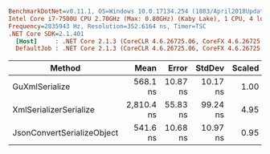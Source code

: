 ``` ini

BenchmarkDotNet=v0.11.1, OS=Windows 10.0.17134.254 (1803/April2018Update/Redstone4)
Intel Core i7-7500U CPU 2.70GHz (Max: 0.80GHz) (Kaby Lake), 1 CPU, 4 logical and 2 physical cores
Frequency=2835943 Hz, Resolution=352.6164 ns, Timer=TSC
.NET Core SDK=2.1.401
  [Host]     : .NET Core 2.1.3 (CoreCLR 4.6.26725.06, CoreFX 4.6.26725.05), 64bit RyuJIT
  DefaultJob : .NET Core 2.1.3 (CoreCLR 4.6.26725.06, CoreFX 4.6.26725.05), 64bit RyuJIT


```
|                     Method |       Mean |    Error |   StdDev | Scaled | ScaledSD |  Gen 0 | Allocated |
|--------------------------- |-----------:|---------:|---------:|-------:|---------:|-------:|----------:|
|             GuXmlSerialize |   568.1 ns | 10.87 ns | 10.17 ns |   1.00 |     0.00 | 0.1173 |     248 B |
|     XmlSerializerSerialize | 2,810.4 ns | 55.83 ns | 99.24 ns |   4.95 |     0.19 | 1.8768 |    3944 B |
| JsonConvertSerializeObject |   541.6 ns | 10.68 ns | 10.97 ns |   0.95 |     0.02 | 0.6056 |    1272 B |
